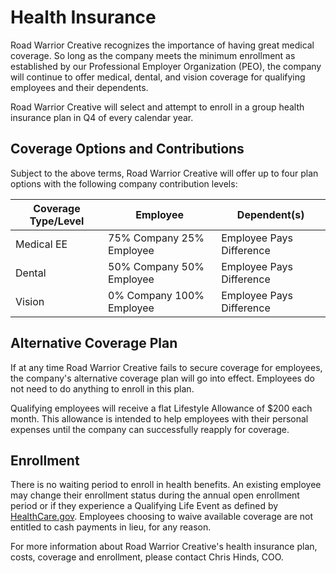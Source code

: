 # Health Insurance

Road Warrior Creative recognizes the importance of having great medical coverage. So long as the company meets the minimum enrollment as established by our Professional Employer Organization (PEO), the company will continue to offer medical, dental, and vision coverage for qualifying employees and their dependents.

Road Warrior Creative will select and attempt to enroll in a group health insurance plan in Q4 of every calendar year. 

## Coverage Options and Contributions

Subject to the above terms, Road Warrior Creative will offer up to four plan options with the following company contribution levels:

Coverage Type/Level | Employee | Dependent(s)
------------ | ------------- | -------------
Medical EE | 75% Company 25% Employee | Employee Pays Difference
Dental | 50% Company 50% Employee | Employee Pays Difference
Vision | 0% Company 100% Employee | Employee Pays Difference

## Alternative Coverage Plan

If at any time Road Warrior Creative fails to secure coverage for employees, the company's alternative coverage plan will go into effect. Employees do not need to do anything to enroll in this plan.

Qualifying employees will receive a flat Lifestyle Allowance of $200 each month. This allowance is intended to help employees with their personal expenses until the company can successfully reapply for coverage.

## Enrollment

There is no waiting period to enroll in health benefits. An existing employee may change their enrollment status during the annual open enrollment period or if they experience a Qualifying Life Event as defined by [HealthCare.gov](https://www.healthcare.gov/glossary/qualifying-life-event/). Employees choosing to waive available coverage are not entitled to cash payments in lieu, for any reason.

For more information about Road Warrior Creative's health insurance plan, costs, coverage and enrollment, please contact Chris Hinds, COO.
